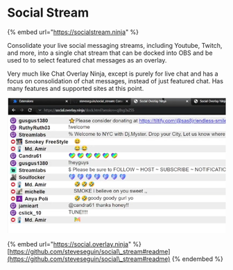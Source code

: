 # Social Stream

{% embed url="https://socialstream.ninja" %}

Consolidate your live social messaging streams, including Youtube, Twitch, and more, into a single chat stream that can be docked into OBS and be used to to select featured chat messages as an overlay.

Very much like Chat Overlay Ninja, except is purely for live chat and has a focus on consolidation of chat messages, instead of just featured chat. Has many features and supported sites at this point.

![](<../.gitbook/assets/image (98) (1) (1) (1).png>)

{% embed url="https://social.overlay.ninja" %}
[https://github.com/steveseguin/social\_stream#readme](https://github.com/steveseguin/social\_stream#readme)
{% endembed %}
